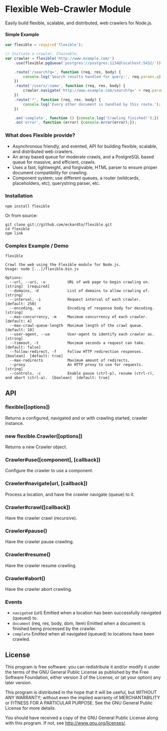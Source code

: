 Flexible Web-Crawler Module
===========================

Easily build flexible, scalable, and distributed, web crawlers for Node.js.

#### Simple Example

```javascript
var flexible = require('flexible');

// Initiate a crawler. Chainable.
var crawler = flexible('http://www.example.com/')
    .use(flexible.pgQueue('postgres://postgres:1234@localhost:5432/'))

    .route('/search?q=', function (req, res, body) {
        console.log('Search results handled for query:', req.params.q);
    })
    .route('/users/:name', function (req, res, body) {
        crawler.navigate('http://www.example.com/search?q=' + req.params.name);
    })
    .route('*', function (req, res, body) {
        console.log('Every other document is handled by this route.');
    })

    .on('complete', function () {console.log('Crawling finished!');})
    .on('error', function (error) {console.error(error);});

```
### What does Flexible provide?
* Asynchronous friendly, and evented, API for building flexible, scalable, and distributed web crawlers.
* An array based queue for moderate crawls, and a PostgreSQL based queue for massive, and efficient, crawls.
* Uses a fast, lightweight, and forgivable, HTML parser to ensure proper document compatibility for crawling.
* Component system; use different queues, a router (wildcards, placeholders, etc), querystring parser, etc.

### Installation

```
npm install flexible
```

Or from source:

```
git clone git://github.com/eckardto/flexible.git 
cd flexible
npm link
```

### Complex Example / Demo

```
flexible 

Crawl the web using the Flexible module for Node.js.
Usage: node [...]/flexible.bin.js

Options:
  --url, --uri, -u          URL of web page to begin crawling on.                        [string]  [required]
  --domains, -d             List of domains to allow crawling of.                        [string]
  --interval, -i            Request interval of each crawler.                            [default: 250]
  --encoding, -e            Encoding of response body for decoding.                      [string]
  --max-concurrency, -m     Maximum concurrency of each crawler.                         [default: 4]
  --max-crawl-queue-length  Maximum length of the crawl queue.                           [default: 10]
  --user-agent, --ua        User-agent to identify each crawler as.                      [string]
  --timeout, -t             Maximum seconds a request can take.                          [default: false]
  --follow-redirect, -f     Follow HTTP redirection responses.                           [boolean]  [default: true]
  --max-redirects           Maximum amount of redirects.                               
  --proxy                   An HTTP proxy to use for requests.                           [string]
  --controls, -c            Enable pause (ctrl-p), resume (ctrl-r), and abort (ctrl-a).  [boolean]  [default: true]
```

## API

### flexible([options])
Returns a configured, navigated and or with crawling started, crawler instance.

### new flexible.Crawler([options])
Returns a new Crawler object.

### Crawler#use([component], [callback])
Configure the crawler to use a component.

### Crawler#navigate(url, [callback])
Process a location, and have the crawler navigate (queue) to it.

### Crawler#crawl([callback])
Have the crawler crawl (recursive).

### Crawler#pause()
Have the crawler pause crawling.

### Crawler#resume()
Have the crawler resume crawling.

### Crawler#abort()
Have the crawler abort crawling.

### Events

* `navigated` (url)
Emitted when a location has been successfully navigated (queued) to.
* `document` (req, res, body, dom, item)
Emitted when a document is finished being processed by the crawler.
* `complete`
Emitted when all navigated (queued) to locations have been crawled.

## License
This program is free software: you can redistribute it and/or modify
it under the terms of the GNU General Public License as published by
the Free Software Foundation, either version 3 of the License, or
(at your option) any later version.

This program is distributed in the hope that it will be useful,
but WITHOUT ANY WARRANTY; without even the implied warranty of
MERCHANTABILITY or FITNESS FOR A PARTICULAR PURPOSE.  See the
GNU General Public License for more details.

You should have received a copy of the GNU General Public License
along with this program.  If not, see <http://www.gnu.org/licenses/>.
